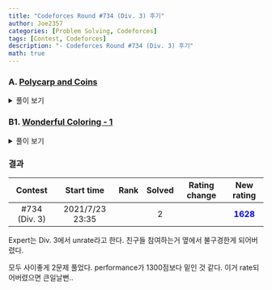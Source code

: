 ```yaml
---
title: "Codeforces Round #734 (Div. 3) 후기"
author: Joe2357
categories: [Problem Solving, Codeforces]
tags: [Contest, Codeforces]
description: "- Codeforces Round #734 (Div. 3) 후기"
math: true
---
```




### A. [Polycarp and Coins](https://codeforces.com/contest/1551/problem/A)

<details markdown="1"><summary>풀이 보기</summary>
#### 풀이
문제를 한줄로 설명하면, 두 묶음 $c_1$과 $c_2$이 있을 때, 정확히 $c_1 + 2 \times c_2 = n$이 나오도록 하면서도 $\min \vert c_1 - c_2 \vert$를 구하는 문제가 되겠다.

결론을 바로 얘기하자면, **항상 차이를 1 이하**로 만들 수 있다. 각 묶음이 $1$과 $2$를 대표하고 있기에 가능한 일. 두 묶음을 같은 갯수만큼 사용하면 $3$을 대표하는 묶음을 사용하는 것과 같은 의미로 생각할 수 있다. 그럼 $n$을 $3$으로 나눈 몫 $q$만큼은 $c_1$과 $c_2$가 사용할 수 있다. 이후 나머지 $r \in \lbrace 0, 1, 2 \rbrace$ 중에서 하나 나올 것이다. 이후 나머지의 값에 따라 아래와 같이 진행하면 된다.

- $r = 0$인 경우 : $n = 3 \times q = 1 \times q + 2 \times q$이므로, $c_1 = c_2 = q$로 나타낼 수 있다
- $r=1$인 경우 : $n = 3 \times q + 1 = 1 \times (q+1) + 2 \times q$이므로, $c_1 = q + 1, c_2 = q$로 나타낼 수 있다
- $r=2$인 경우 : $n = 3 \times q + 2 = 1 \times q + 2 \times (q+1)$이므로, $c_1 = q, c_2 = q + 1$로 나타낼 수 있다

#### 코드

```c
#include <stdio.h>
 
int main() {
    int t;
    scanf("%d", &t);
    while (t--) {
        int n;
        scanf("%d", &n);
        int a = n / 3 + (n % 3 == 1), b = n / 3 + (n % 3 == 2);
        printf("%d %d\n", a, b);
    }
    return 0;
}
```

</details>

### B1. [Wonderful Coloring - 1](https://codeforces.com/contest/1551/problem/B)

<details markdown="1"><summary>풀이 보기</summary>
#### 풀이
조건 2에 의해, 특정 문자 $c$는 최대 2개까지만 고려하면 된다. 같은 문자는 같은 색깔을 칠할 수 없고, 색깔은 <span style="color:red">빨강</span>과 <span style="color:green">초록</span>밖에 없기 때문이다. 나머지는 모두 흰색이라는 것. 문제에서는 색깔이 칠해진 문자들만 세려고 하므로, 문자 $c$가 아무리 많아도 우리는 2개까지만 생각하면 된다. 그럼 모든 문자들의 존재 개수가 $\lbrace 0, 1, 2 \rbrace$ 안에 존재하게 된다. 이 때 아래와 같은 고민을 해보자.

- 문자 $c$가 $0$개 존재하는 경우 : 고려할 필요가 없다
- 문자 $c$가 $2$개 존재하는 경우 : 하나씩 <span style="color:red">빨강</span>과 <span style="color:green">초록</span>으로 색칠하자
- 문자 $c$가 $1$개 존재하는 경우 : **다른 문자 $d$와 하나의 쌍**으로 생각하자. $c$를 <span style="color:red">빨강</span>, $d$를 <span style="color:green">초록</span>으로 칠하면 된다

모든 문자에 대해 이렇게 고려해보면, 정답 $2k = \sum_a^z \min(cnt, 2)$라는 것을 알 수 있다. 우리가 원하는건 $k$이므로 $2$로 나누어주자.

#### 코드

```c
#include <stdio.h>
 
char str[51];
int alpha[26];
 
int main() {
    int t;
    scanf("%d", &t);
    while (t--) {
        for (int i = 0; i < 26; ++i) {
            alpha[i] = 0;
        }
 
        scanf("%s", str);
        int len;
        for (len = 0; str[len]; ++len) {
            ++alpha[str[len] - 'a'];
        }
 
        for (int i = 0; i < 26; ++i) {
            if (alpha[i] > 2) {
                len -= (alpha[i] - 2);
            }
        }
        //printf("t : %d\n", len);
 
        printf("%d\n", len >> 1);
    }
    return 0;
}
```

</details>


### 결과

|    Contest    |   Start time    | Rank | Solved | Rating change |                New rating                |
| :-----------: | :-------------: | :--: | :----: | :-----------: | :--------------------------------------: |
| #734 (Div. 3) | 2021/7/23 23:35 |      |   2    |               | <strong style="color:blue">1628</strong> |

Expert는 Div. 3에서 unrate라고 한다. 친구들 참여하는거 옆에서 불구경한게 되어버렸다.

모두 사이좋게 2문제 풀었다. performance가 1300점보다 밑인 것 같다. 이거 rate되어버렸으면 큰일날뻔..